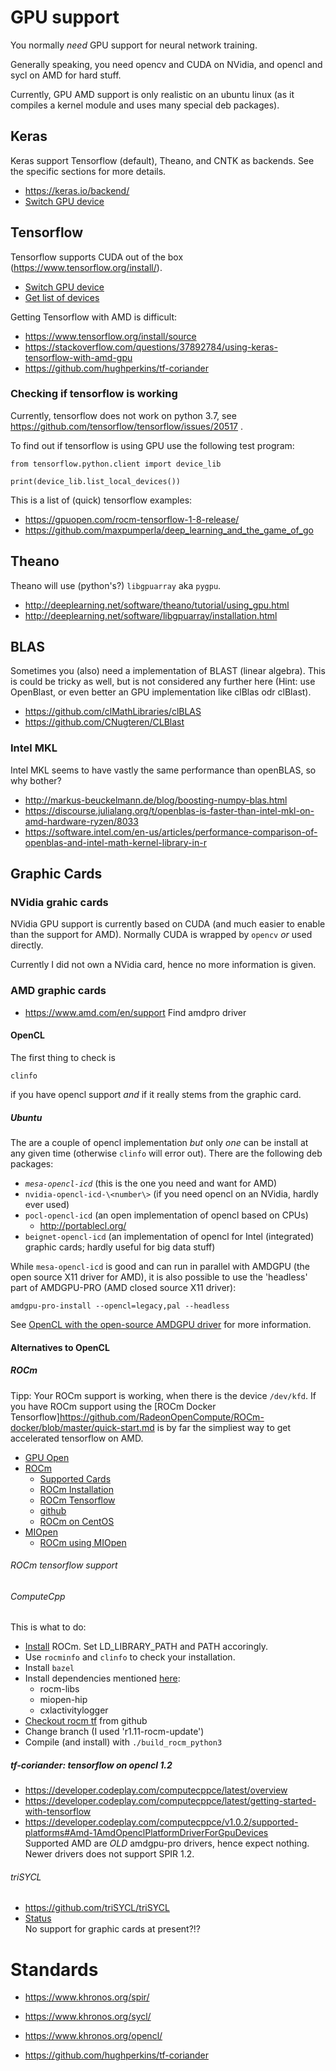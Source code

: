 # GPU support

You normally _need_ GPU support for neural network training. 

Generally speaking, you need opencv and CUDA on NVidia, and opencl and sycl on AMD for hard stuff.

Currently, GPU AMD support is only realistic on an ubuntu linux (as it compiles a kernel module and uses many special
deb packages). 

## Keras

Keras support Tensorflow (default), Theano, and CNTK as backends. See the specific sections for more details.

* https://keras.io/backend/
* [Switch GPU device](https://github.com/keras-team/keras/issues/4613)

## Tensorflow

Tensorflow supports CUDA out of the box (https://www.tensorflow.org/install/).

* [Switch GPU device](https://www.tensorflow.org/guide/using_gpu)
* [Get list of devices](https://stackoverflow.com/questions/38559755/how-to-get-current-available-gpus-in-tensorflow)

Getting Tensorflow with AMD is difficult:

* https://www.tensorflow.org/install/source
* https://stackoverflow.com/questions/37892784/using-keras-tensorflow-with-amd-gpu
* https://github.com/hughperkins/tf-coriander

### Checking if tensorflow is working
Currently, tensorflow does not work on python 3.7, see https://github.com/tensorflow/tensorflow/issues/20517 .

To find out if tensorflow is using GPU use the following test program:

```python3
from tensorflow.python.client import device_lib

print(device_lib.list_local_devices())
```

This is a list of (quick) tensorflow examples:

* https://gpuopen.com/rocm-tensorflow-1-8-release/
* https://github.com/maxpumperla/deep_learning_and_the_game_of_go

## Theano

Theano will use (python's?) `libgpuarray` aka `pygpu`.

* http://deeplearning.net/software/theano/tutorial/using_gpu.html
* http://deeplearning.net/software/libgpuarray/installation.html

## BLAS

Sometimes you (also) need a implementation of BLAST (linear algebra). This is could be tricky as well, but is not 
considered any further here (Hint: use OpenBlast, or even better an GPU implementation like clBlas odr clBlast).

* https://github.com/clMathLibraries/clBLAS
* https://github.com/CNugteren/CLBlast

### Intel MKL

Intel MKL seems to have vastly the same performance than openBLAS, so why bother?

* http://markus-beuckelmann.de/blog/boosting-numpy-blas.html
* https://discourse.julialang.org/t/openblas-is-faster-than-intel-mkl-on-amd-hardware-ryzen/8033
* https://software.intel.com/en-us/articles/performance-comparison-of-openblas-and-intel-math-kernel-library-in-r

## Graphic Cards

### NVidia grahic cards

NVidia GPU support is currently based on CUDA (and much easier to enable than the support for AMD). Normally 
CUDA is wrapped by `opencv` _or_ used directly.

Currently I did not own a NVidia card, hence no more information is given.

### AMD graphic cards

* https://www.amd.com/en/support Find amdpro driver

#### OpenCL

The first thing to check is

```
clinfo
```

if you have opencl support _and_ if it really stems from the graphic card.  

##### Ubuntu

The are a couple of opencl implementation _but_ only *one* can be install at any given time (otherwise `clinfo` will
error out). There are the following deb packages:

* *`mesa-opencl-icd`* (this is the one you need and want for AMD)
* `nvidia-opencl-icd-\<number\>` (if you need opencl on an NVidia, hardly ever used)
* `pocl-opencl-icd` (an open implementation of opencl based on CPUs)
  + http://portablecl.org/
* `beignet-opencl-icd` (an implementation of opencl for Intel (integrated) graphic cards; 
  hardly useful for big data stuff)
  
While `mesa-opencl-icd` is good and can run in parallel with AMDGPU (the open source X11 driver for AMD), it is also
possible to use the 'headless' part of AMDGPU-PRO (AMD closed source X11 driver):

```
amdgpu-pro-install --opencl=legacy,pal --headless
```

See [OpenCL with the open-source AMDGPU driver](https://math.dartmouth.edu/~sarunas/amdgpu.html) for more information.

#### Alternatives to OpenCL

##### ROCm

Tipp: Your ROCm support is working, when there is the device `/dev/kfd`. If you have ROCm support using the
[ROCm Docker Tensorflow]https://github.com/RadeonOpenCompute/ROCm-docker/blob/master/quick-start.md is by
far the simpliest way to get accelerated tensorflow on AMD.

* [GPU Open](https://gpuopen.com/professional-compute/)
* [ROCm](https://rocm.github.io/index.html)
  + [Supported Cards](https://github.com/RadeonOpenCompute/ROCm/blob/master/README.md)
  + [ROCm Installation](https://rocm.github.io/ROCmInstall.html)
  + [ROCm Tensorflow](https://rocm.github.io/dl.html)
  + [github](https://github.com/RadeonOpenCompute/ROCm)
  + [ROCm on CentOS](https://rocm.github.io/ROCmInstall.html#centosrhel-7-both-74-and-75-support)
* [MIOpen](https://gpuopen.com/compute-product/miopen/)
  + [ROCm using MIOpen](https://github.com/ROCmSoftwarePlatform/MIOpen)

###### ROCm tensorflow support
###### ComputeCpp

This is what to do:
  
* [Install](https://rocm.github.io/ROCmInstall.html) ROCm. Set LD_LIBRARY_PATH and PATH accoringly.
* Use `rocminfo` and `clinfo` to check your installation.
* Install `bazel`
* Install dependencies mentioned [here](https://rocm.github.io/dl.html): 
  + rocm-libs 
  + miopen-hip 
  + cxlactivitylogger
* [Checkout rocm tf](https://github.com/ROCmSoftwarePlatform/tensorflow-upstream/blob/develop-upstream/rocm_docs/tensorflow-install-basic.md) 
  from github 
* Change branch (I used 'r1.11-rocm-update')
* Compile (and install) with `./build_rocm_python3`


##### tf-coriander: tensorflow on opencl 1.2
* https://developer.codeplay.com/computecppce/latest/overview
* https://developer.codeplay.com/computecppce/latest/getting-started-with-tensorflow
* https://developer.codeplay.com/computecppce/v1.0.2/supported-platforms#Amd-1AmdOpenclPlatformDriverForGpuDevices <br/>
  Supported AMD are _OLD_ amdgpu-pro drivers, hence expect nothing. Newer drivers does not support SPIR 1.2.
  
###### triSYCL

* https://github.com/triSYCL/triSYCL
* [Status](https://www.khronos.org/assets/uploads/developers/library/2017-supercomputing/Xilinx-triSYCL-complete_Nov17.pdf) <br/>
  No support for graphic cards at present?!?

# Standards

* https://www.khronos.org/spir/
* https://www.khronos.org/sycl/
* https://www.khronos.org/opencl/

* https://github.com/hughperkins/tf-coriander
